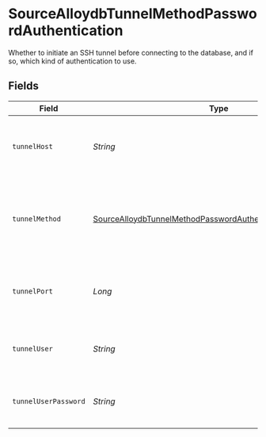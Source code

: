 # SourceAlloydbTunnelMethodPasswordAuthentication

Whether to initiate an SSH tunnel before connecting to the database, and if so, which kind of authentication to use.


## Fields

| Field                                                                                                                                             | Type                                                                                                                                              | Required                                                                                                                                          | Description                                                                                                                                       | Example                                                                                                                                           |
| ------------------------------------------------------------------------------------------------------------------------------------------------- | ------------------------------------------------------------------------------------------------------------------------------------------------- | ------------------------------------------------------------------------------------------------------------------------------------------------- | ------------------------------------------------------------------------------------------------------------------------------------------------- | ------------------------------------------------------------------------------------------------------------------------------------------------- |
| `tunnelHost`                                                                                                                                      | *String*                                                                                                                                          | :heavy_check_mark:                                                                                                                                | Hostname of the jump server host that allows inbound ssh tunnel.                                                                                  |                                                                                                                                                   |
| `tunnelMethod`                                                                                                                                    | [SourceAlloydbTunnelMethodPasswordAuthenticationTunnelMethod](../../models/shared/SourceAlloydbTunnelMethodPasswordAuthenticationTunnelMethod.md) | :heavy_check_mark:                                                                                                                                | Connect through a jump server tunnel host using username and password authentication                                                              |                                                                                                                                                   |
| `tunnelPort`                                                                                                                                      | *Long*                                                                                                                                            | :heavy_minus_sign:                                                                                                                                | Port on the proxy/jump server that accepts inbound ssh connections.                                                                               | 22                                                                                                                                                |
| `tunnelUser`                                                                                                                                      | *String*                                                                                                                                          | :heavy_check_mark:                                                                                                                                | OS-level username for logging into the jump server host                                                                                           |                                                                                                                                                   |
| `tunnelUserPassword`                                                                                                                              | *String*                                                                                                                                          | :heavy_check_mark:                                                                                                                                | OS-level password for logging into the jump server host                                                                                           |                                                                                                                                                   |
